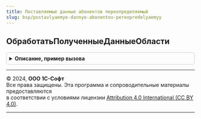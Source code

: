 ```yaml
---
title: Поставляемые данные абонентов переопределяемый
slug: bsp/postavlyaemye-dannye-abonentov-pereopredelyaemyy
---
```



## ОбработатьПолученныеДанныеОбласти
<details style="margin: 1em 0; padding: 0.5em; border: 1px solid #ccc; border-radius: 6px;">

<summary style="font-weight: bold; cursor: pointer;">Описание, пример вызова</summary>

```bsl

// Обработчик полученных данных области.
// @skip-warning ПустойМетод - переопределяемый метод.
//
// Параметры:
//  ПотокДанных - ФайловыйПоток - поток данных для обработки.
//  Обработчик  - Строка - идентификатор обработчика полученных данных.
//  ДанныеОбработаны - Булево - признак обработки данных. Устанавливается = Истина, если данные обработаны.
//                     Нельзя устанавливать значение = Ложь, т.к. признак = Истина может быть установлен ранее.
//  КодВозврата - Число - код возврата обработчика из значений РегистрыСведений.СвойстваЗаданий.КодыСостояний()
//  ОписаниеОшибки - Строка - описание ошибки обработки данных, если данные не обработаны.
//
Процедура ОбработатьПолученныеДанныеОбласти(ПотокДанных, Обработчик, ДанныеОбработаны, КодВозврата, ОписаниеОшибки) Экспорт
```

Пример вызова
```bsl
ПоставляемыеДанныеАбонентовПереопределяемый.ОбработатьПолученныеДанныеОбласти(ПотокДанных, Обработчик, ДанныеОбработаны, КодВозврата, ОписаниеОшибки) 
```
</details>

---

© 2024, **ООО 1С-Софт**  
Все права защищены. Эта программа и сопроводительные материалы предоставляются  
в соответствии с условиями лицензии [Attribution 4.0 International (CC BY 4.0)](https://creativecommons.org/licenses/by/4.0/legalcode).

---
